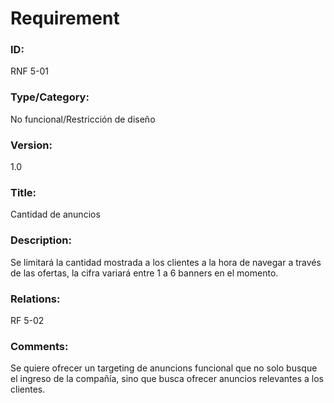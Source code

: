 # Requirement

### ID:

RNF 5-01

### Type/Category:

No funcional/Restricción de diseño

### Version:

1.0

### Title:

Cantidad de anuncios

### Description:

Se limitará la cantidad mostrada a los clientes a la hora de navegar a través de las ofertas, la cifra variará entre 1 a 6 banners en el momento.

### Relations:
RF 5-02

### Comments:

Se quiere ofrecer un targeting de anuncions funcional que no solo busque el ingreso de la compañía, sino que busca ofrecer anuncios relevantes a los clientes.
